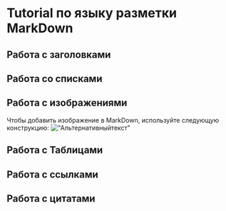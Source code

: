 # Tutorial по языку разметки MarkDown

## Работа с заголовками

## Работа со списками

## Работа с изображениями
Чтобы добавить изображение в MarkDown, используйте следующую конструкцию:
!["Альтернативныйтекст"](https://upload.wikimedia.org/wikipedia/commons/thumb/8/80/140-P1020281_-_Flickr_-_Laurie_Nature_Bee.jpg/1280px-140-P1020281_-_Flickr_-_Laurie_Nature_Bee.jpg)

## Работа с Таблицами

## Работа с ссылками

## Работа с цитатами
